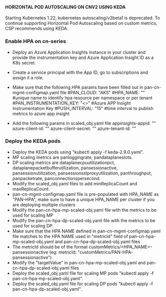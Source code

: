 #### HORIZONTAL POD AUTOSCALING ON CNV2 USING KEDA

Starting Kubernetes 1.22, kubernetes autoscaling/v2beta1 is deprecated. To continue supporting Horizontal Pod Autoscaling based on custom metrics, CSP recommends using KEDA.

### Enable HPA on cn-series
- Deploy an Azure Application Insights instance in your cluster and provide the instrumentation key and Azure Application Insight ID as a K8s secret.

- Create a service principal with the App ID, go to subscriptions and assign it a role.

- Make sure that the following HPA params have been filled out in pan-cn-mgmt-configmap.yaml file
  #PAN_CLOUD: "AKS"
  #HPA_NAME: "<name>" #unique name to identify hpa resource per namespace or per tenant 
  #PAN_INSTRUMENTATION_KEY: "<>" #Azure APP Insight Instrumentation Key
  #PUSH_INTERVAL: "15" #time interval to publish metrics to azure app insight

- Add the following params in scaled_obj.yaml file
  appinsights-appid: "<Azure App Insight Application ID obtained from API Access>"
  azure-client-id: "<Azure SP APP ID associated with corresponding resource group with monitoring reader access>"
  azure-client-secret: "<Azure SP Password associated with corresponding resource group with monitoring reader access>"
  azure-tenant-id: "<Azure SP tenant ID associated with corresponding resource group with monitoring reader access>"


### Deploy the KEDA pods
- Deploy the KEDA pods using "kubectl apply -f keda-2.9.0.yaml".
- MP scaling metrics are panloggingrate, pandataplaneslots.
- DP scaling metrics are dataplanecpuutilizationpct, dataplanepacketbufferutilization, pansessionactive, pansessionutilization,
  pansessionsslproxyutilization, panthroughput, panpacketrate, panconnectionspersecond.
- Modify the scaled_obj.yaml files to add minReplicaCount and maxReplicaCount.
- pan-cn-mgmt-configmap.yaml file is pre-populated with HPA_NAME as "PAN-HPA", make sure to have a unique HPA_NAME per cluster if you are deploying multiple clusters
- Modify the pan-cn-hpa-mp-scaled-obj.yaml file with the metrics to be used for scaling MP
- Modify the pan-cn-hpa-dp-scaled-obj.yaml file with the metrics to be used for scaling DP.
- Make sure that the HPA NAME defined in pan-cn-mgmt-configmap.yaml file matches to the HPA NAME used in "metricId" field of pan-cn-hpa-mp-scaled-obj.yaml and pan-cn-hpa-dp-scaled-obj.yaml files
- The metricId should be of the format customMetrics/<HPA_NAME>-pansessionactive (eg: metricId: "customMetrics/PAN-HPA-pansessionactive")
- Modify the "targetValue" in pan-cn-hpa-mp-scaled-obj.yaml and pan-cn-hpa-dp-scaled-obj.yaml files
- Deploy the scaled_obj.yaml file for scaling MP pods "kubectl apply -f pan-cn-hpa-mp-scaled-obj.yaml".
- Deploy the scaled_obj.yaml file for scaling DP pods "kubectl apply -f pan-cn-hpa-dp-scaled-obj.yaml".
 
